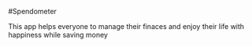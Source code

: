 #Spendometer

This app helps everyone to manage their finaces and enjoy their life with happiness while saving money
